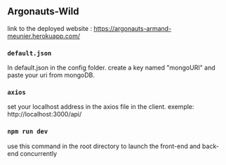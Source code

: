 

## Argonauts-Wild

link to the deployed website : https://argonauts-armand-meunier.herokuapp.com/

### `default.json`

In default.json in the config folder. create a key named "mongoURI" and paste your uri from mongoDB.

### `axios`

set your localhost address in the axios file in the client. exemple: http://localhost:3000/api/

### `npm run dev`

use this command in the root directory to launch the front-end and back-end concurrently


